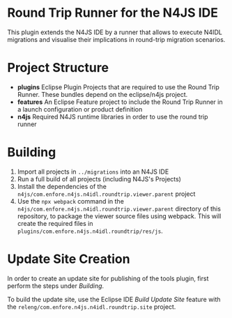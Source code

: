 # Round Trip Runner for the N4JS IDE

This plugin extends the N4JS IDE by a runner that allows to execute N4IDL migrations and visualise their implications in round-trip migration scenarios.

# Project Structure

* **plugins** Eclipse Plugin Projects that are required to use the Round Trip Runner. These bundles depend on the eclipse/n4js project.
* **features** An Eclipse Feature project to include the Round Trip Runner in a launch configuration or product definition
* **n4js** Required N4JS runtime libraries in order to use the round trip runner

# Building 

1. Import all projects in `../migrations` into an N4JS IDE
2. Run a full build of all projects (including N4JS's Projects)
3. Install the dependencies of the `n4js/com.enfore.n4js.n4idl.roundtrip.viewer.parent` project
4. Use the `npx webpack` command in the `n4js/com.enfore.n4js.n4idl.roundtrip.viewer.parent` directory of this repository, to package the viewer source files using webpack. This will create the required files in `plugins/com.enfore.n4js.n4idl.roundtrip/res/js`.

# Update Site Creation

In order to create an update site for publishing of the tools plugin, first perform the steps under *Building*.

To build the update site, use the Eclipse IDE *Build Update Site* feature with the `releng/com.enfore.n4js.n4idl.roundtrip.site` project.
